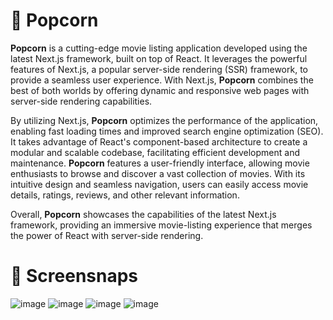 # 📌 Popcorn

**Popcorn** is a cutting-edge movie listing application developed using the latest Next.js framework, built on top of React. It leverages the powerful features of Next.js, a popular server-side rendering (SSR) framework, to provide a seamless user experience. With Next.js, **Popcorn** combines the best of both worlds by offering dynamic and responsive web pages with server-side rendering capabilities.

By utilizing Next.js, **Popcorn** optimizes the performance of the application, enabling fast loading times and improved search engine optimization (SEO). It takes advantage of React's component-based architecture to create a modular and scalable codebase, facilitating efficient development and maintenance. **Popcorn** features a user-friendly interface, allowing movie enthusiasts to browse and discover a vast collection of movies. With its intuitive design and seamless navigation, users can easily access movie details, ratings, reviews, and other relevant information.

Overall, **Popcorn** showcases the capabilities of the latest Next.js framework, providing an immersive movie-listing experience that merges the power of React with server-side rendering.
 
# 📌 Screensnaps

![image](https://github.com/ashishsahu1/Popcorn/assets/52550558/49e94b80-ae56-494d-8cec-4a6ca1411119)
![image](https://github.com/ashishsahu1/Popcorn/assets/52550558/b409c8db-0a4e-4c50-81b0-8e5e040067b8)
![image](https://github.com/ashishsahu1/Popcorn/assets/52550558/20274712-5866-47e9-aca8-7845e0ad5592)
![image](https://github.com/ashishsahu1/Popcorn/assets/52550558/47e22919-a193-48e1-9fed-37108995e52b)
